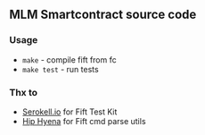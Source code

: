 ## MLM Smartcontract source code

### Usage

* `make` - compile fift from fc
* `make test` - run tests

### Thx to

* [Serokell.io](https://contest.com/blockchain/entry404) for Fift Test Kit
* [Hip Hyena](https://contest.com/blockchain/entry351) for Fift cmd parse utils
